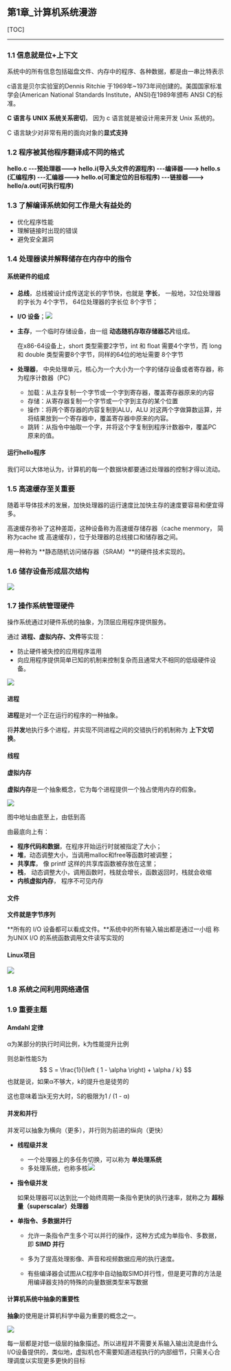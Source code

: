## 第1章_计算机系统漫游

[TOC]

------



### 1.1 信息就是位+上下文

系统中的所有信息包括磁盘文件、内存中的程序、各种数据，都是由一串比特表示



c语言是贝尔实验室的Dennis Ritchie 于1969年~1973年间创建的。美国国家标准学会(American National Standards Institute，ANSI)在1989年颁布 ANSI C的标准。



**C 语言与 UNIX 系统关系密切**， 因为 c 语言就是被设计用来开发 Unix 系统的。



C 语言缺少对非常有用的面向对象的**显式支持**



### 1.2 程序被其他程序翻译成不同的格式

**hello.c ---预处理器---> hello.i(导入头文件的源程序) ---编译器---> hello.s (汇编程序) ---汇编器---> hello.o(可重定位的目标程序) ---链接器---> hello/a.out(可执行程序)** 



### 1.3 了解编译系统如何工作是大有益处的

- 优化程序性能
- 理解链接时出现的错误
- 避免安全漏洞



### 1.4 处理器读并解释储存在内存中的指令



#### 系统硬件的组成

- **总线**，总线被设计成传送定长的字节快，也就是 **字长**， 一般地，32位处理器的字长为 4个字节， 64位处理器的字长位 8个字节；

- **I/O 设备**；![](img/2020-04-21_013700.png)

- **主存**，一个临时存储设备，由一组 **动态随机存取存储器芯片**组成。

  在x86-64设备上，short 类型需要2字节，int 和 float 需要4个字节，而 long 和 double 类型需要8个字节，同样的64位的地址需要 8个字节

- **处理器**， 中央处理单元，核心为一个大小为一个字的储存设备或者寄存器，称为程序计数器（PC）

  - 加载：从主存复制一个字节或一个字到寄存器，覆盖寄存器原来的内容
  - 存储：从寄存器复制一个字节或一个字到主存的某个位置
  - 操作：将两个寄存器的内容复制到ALU，ALU 对这两个字做算数运算，并将结果放到一个寄存器中，覆盖寄存器中原来的内容。
  - 跳转：从指令中抽取一个字，并将这个字复制到程序计数器中，覆盖PC 原来的值。



#### 运行hello程序

我们可以大体地认为，计算机的每一个数据块都要通过处理器的控制才得以流动。



### 1.5 高速缓存至关重要

随着半导体技术的发展，加快处理器的运行速度比加快主存的速度要容易和便宜得多。



高速缓存弥补了这种差距，这种设备称为高速缓存储存器（cache menmory， 简称为cache 或 高速缓存），位于处理器的总线接口和储存器之间。



用一种称为 **静态随机访问储存器（SRAM）**的硬件技术实现的。



### 1.6 储存设备形成层次结构

![](img/2020-04-21_021726.png)





### 1.7 操作系统管理硬件

操作系统通过对硬件系统的抽象，为顶层应用程序提供服务。



通过 **进程、虚拟内存、文件**等实现：

- 防止硬件被失控的应用程序滥用
- 向应用程序提供简单已知的机制来控制复杂而且通常大不相同的低级硬件设备。



![](img/2020-04-21_022658.png)





#### 进程

**进程**是对一个正在运行的程序的一种抽象。



将**并发**地执行多个进程，并实现不同进程之间的交错执行的机制称为 **上下文切换**。



#### 线程



#### 虚拟内存

**虚拟内存**是一个抽象概念，它为每个进程提供一个独占使用内存的假象。



![](img/2020-04-21_060902.png)

图中地址由底至上，由低到高



由最底向上有：

- **程序代码和数据**，在程序开始运行时就被指定了大小；
- **堆**，动态调整大小，当调用malloc和free等函数时被调整；
- **共享库**， 像 printf 这样的共享库函数被存放在这里；
- **栈**， 动态调整大小，调用函数时，栈就会增长，函数返回时，栈就会收缩
- **内核虚拟内存**， 程序不可见内存



#### 文件

**文件就是字节序列**



**所有的 I/O 设备都可以看成文件。**系统中的所有输入输出都是通过一小组 称为UNIX I/O 的系统函数调用文件读写实现的



#### Linux项目

![](img/2020-04-21_062456.png)





### 1.8 系统之间利用网络通信



### 1.9 重要主题



#### Amdahl 定律

α为某部分的执行时间比例，k为性能提升比例

则总新性能S为
$$
S = \frac{1}{\left ( 1 - \alpha  \right) + \alpha / k}
$$
也就是说，如果α不够大，k的提升也是徒劳的



这也意味着当k无穷大时，S的极限为1 / (1 - α)



#### 并发和并行

并发可以抽象为横向（更多），并行则为前进的纵向（更快）



- **线程级并发**

  - 一个处理器上的多任务切换，可以称为 **单处理系统**
  - 多处理系统，也称多核![](img/2020-04-21_065959.png)

- **指令级并发**

  如果处理器可以达到比一个始终周期一条指令更快的执行速率，就称之为 **超标量（superscalar）处理器**

- **单指令、多数据并行**    

  - 允许一条指令产生多个可以并行的操作，这种方式成为单指令、多数据，即 **SIMD 并行**

  - 多为了提高处理影像、声音和视频数据应用的执行速度。

  - 有些编译器会试图从C程序中自动抽取SIMD并行性，但是更可靠的方法是用编译器支持的特殊的向量数据类型来写数据



#### 计算机系统中抽象的重要性

**抽象**的使用是计算机科学中最为重要的概念之一。

![](img/2020-04-21_071811.png)



每一层都是对低一级层的抽象描述。所以进程并不需要关系输入输出流是由什么I/O设备提供的，类似地，虚拟机也不需要知道进程执行的内部细节，只需关心合理调度以实现更多更快的目标



